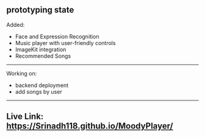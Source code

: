 ## prototyping state
Added:
- Face and Expression Recognition
- Music player with user-friendly controls
- ImageKit integration
- Recommended Songs
---
Working on:
- backend deployment
- add songs by user
---
## Live Link: https://Srinadh118.github.io/MoodyPlayer/
